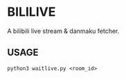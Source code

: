 # BILILIVE
A bilibili live stream & danmaku fetcher. 

## USAGE
```
python3 waitlive.py <room_id>
```
